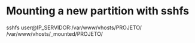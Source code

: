 
# Mounting a new partition with sshfs
sshfs user@IP_SERVIDOR:/var/www/vhosts/PROJETO/ /var/www/vhosts/_mounted/PROJETO/